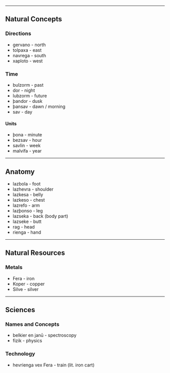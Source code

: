 -- -- ---
## Natural Concepts

### Directions

* gervano - north
* tolpaxa - east
* navrega - south
* xaploto - west

### Time
* bulzorm - past
* dor - night
* lubzorm - future
* þandor - dusk
* þansav - dawn / morning
* sav - day

#### Units
* þona - minute
* bezsav - hour
* savlin - week
* malvifa - year
-- -- -- --
## Anatomy

* lazbola - foot
* lazhevra - shoulder
* lazkesa - belly
* lazkeso - chest
* lazrefo - arm
* lazþonso - leg
* lazseka - back (body part)
* lazseke - butt
* rag - head
* rienga - hand
---- ------
## Natural Resources

### Metals

* Fera - iron
* Koper - copper
* Silve - silver
--------
## Sciences

### Names and Concepts

* belkier en janū - spectroscopy
* fizik - physics

### Technology

* hevrienga vex Fera - train (lit. iron cart)
